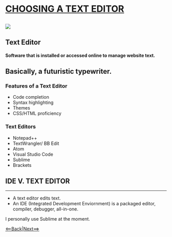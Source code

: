 # [CHOOSING A TEXT EDITOR](https://codefellows.github.io/code-102-guide/curriculum/class-02/Choosing-A-Text-Editor--The-Older-Coder.pdf)
![](https://miro.medium.com/max/800/0*MyAfggJM7yH40Sdx.)
---
## Text Editor
#### Software that is installed or accessed online to manage website text.
Basically, a futuristic typewriter. 
---
### Features of a Text Editor
* Code completion
* Syntax highlighting
* Themes
* CSS/HTML proficiency 

### Text Editors
* Notepad++
* TextWrangler/ BB Edit
* Atom
* Visual Studio Code
* Sublime
* Brackets

## IDE V. TEXT EDITOR
____
* A text editor edits text.
* An IDE (Integrated Development Enviornment) is a packaged editor, compiler, debugger, all-in-one.

I personally use Sublime at the moment.

[<==Back](README.md)|[Next==>](terminal.md)
